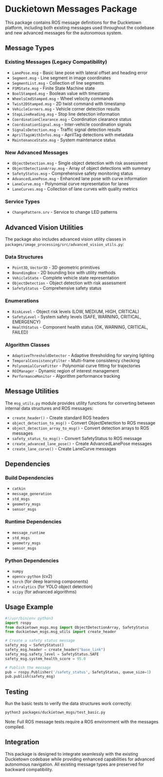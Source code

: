 # Duckietown Messages Package

This package contains ROS message definitions for the Duckietown platform, including both existing messages used throughout the codebase and new advanced messages for the autonomous system.

## Message Types

### Existing Messages (Legacy Compatibility)
- `LanePose.msg` - Basic lane pose with lateral offset and heading error
- `Segment.msg` - Line segment in image coordinates
- `SegmentList.msg` - Collection of line segments
- `FSMState.msg` - Finite State Machine state
- `BoolStamped.msg` - Boolean value with timestamp
- `WheelsCmdStamped.msg` - Wheel velocity commands
- `Twist2DStamped.msg` - 2D twist command with timestamp
- `VehicleCorners.msg` - Vehicle corner detection results
- `StopLineReading.msg` - Stop line detection information
- `CoordinationClearance.msg` - Coordination clearance status
- `CoordinationSignal.msg` - Inter-vehicle coordination signals
- `SignalsDetection.msg` - Traffic signal detection results
- `AprilTagsWithInfos.msg` - AprilTag detections with metadata
- `MaintenanceState.msg` - System maintenance status

### New Advanced Messages
- `ObjectDetection.msg` - Single object detection with risk assessment
- `ObjectDetectionArray.msg` - Array of object detections with summary
- `SafetyStatus.msg` - Comprehensive safety monitoring status
- `AdvancedLanePose.msg` - Enhanced lane pose with curve information
- `LaneCurve.msg` - Polynomial curve representation for lanes
- `LaneCurves.msg` - Collection of lane curves with quality metrics

### Service Types
- `ChangePattern.srv` - Service to change LED patterns

## Advanced Vision Utilities

The package also includes advanced vision utility classes in `packages/image_processing/src/advanced_vision_utils.py`:

### Data Structures
- `Point3D`, `Vector3D` - 3D geometric primitives
- `BoundingBox` - 2D bounding box with utility methods
- `VehicleState` - Complete vehicle state representation
- `ObjectDetection` - Object detection with risk assessment
- `SafetyStatus` - Comprehensive safety status

### Enumerations
- `RiskLevel` - Object risk levels (LOW, MEDIUM, HIGH, CRITICAL)
- `SafetyLevel` - System safety levels (SAFE, WARNING, CRITICAL, EMERGENCY)
- `HealthStatus` - Component health status (OK, WARNING, CRITICAL, FAILED)

### Algorithm Classes
- `AdaptiveThresholdDetector` - Adaptive thresholding for varying lighting
- `TemporalConsistencyFilter` - Multi-frame consistency checking
- `PolynomialCurveFitter` - Polynomial curve fitting for trajectories
- `ROIManager` - Dynamic region of interest management
- `PerformanceMonitor` - Algorithm performance tracking

## Message Utilities

The `msg_utils.py` module provides utility functions for converting between internal data structures and ROS messages:

- `create_header()` - Create standard ROS headers
- `object_detection_to_msg()` - Convert ObjectDetection to ROS message
- `object_detection_array_to_msg()` - Convert detection arrays to ROS messages
- `safety_status_to_msg()` - Convert SafetyStatus to ROS message
- `create_advanced_lane_pose()` - Create AdvancedLanePose messages
- `create_lane_curve()` - Create LaneCurve messages

## Dependencies

### Build Dependencies
- `catkin`
- `message_generation`
- `std_msgs`
- `geometry_msgs`
- `sensor_msgs`

### Runtime Dependencies
- `message_runtime`
- `std_msgs`
- `geometry_msgs`
- `sensor_msgs`

### Python Dependencies
- `numpy`
- `opencv-python` (cv2)
- `torch` (for deep learning components)
- `ultralytics` (for YOLO object detection)
- `scipy` (for advanced algorithms)

## Usage Example

```python
#!/usr/bin/env python3
import rospy
from duckietown_msgs.msg import ObjectDetectionArray, SafetyStatus
from duckietown_msgs.msg_utils import create_header

# Create a safety status message
safety_msg = SafetyStatus()
safety_msg.header = create_header("base_link")
safety_msg.safety_level = SafetyStatus.SAFE
safety_msg.system_health_score = 95.0

# Publish the message
pub = rospy.Publisher('/safety_status', SafetyStatus, queue_size=1)
pub.publish(safety_msg)
```

## Testing

Run the basic tests to verify the data structures work correctly:

```bash
python3 packages/duckietown_msgs/test_basic.py
```

Note: Full ROS message tests require a ROS environment with the messages compiled.

## Integration

This package is designed to integrate seamlessly with the existing Duckietown codebase while providing enhanced capabilities for advanced autonomous navigation. All existing message types are preserved for backward compatibility.